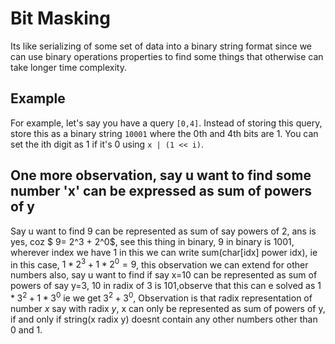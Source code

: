 # Bit Masking

Its like serializing of  some set of data into a binary string format since we can use binary operations properties to find some things that otherwise can take longer time complexity.

## Example

For example, let's say you have a query `[0,4]`. Instead of storing this query, store this as a binary string `10001` where the 0th and 4th bits are 1. You can set the ith digit as 1 if it's 0 using `x | (1 << i)`.

## One more observation, say u want to find some number 'x' can be expressed as sum of powers of y
Say u want to find 9 can be represented as sum of say powers of 2, ans is yes, coz $ 9= 2^3 + 2^0$, see this thing in binary, 9 in binary is $1001$, wherever index we have 1 in this we can write sum(char[idx] power idx), ie in this case, $1*2^3 + 1*2^0 = 9$, this observation we can extend for other numbers also, say u want to find if say x=10 can be represented as sum of powers of say y=3, 10 in radix of 3 is $101$,observe that this can e solved as $1*3^2 + 1*3^0$ ie we get $3^2+3^0$, 
Observation is that radix representation of number $x$ say with radix $y$, x can only be represented as sum of powers of y, if and only if string(x radix y) doesnt contain any other numbers other than 0 and 1.
